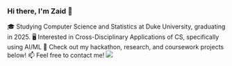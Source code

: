 ### Hi there, I'm Zaid 👋 ###
  🎓 Studying Computer Science and Statistics at Duke University, graduating in 2025.
  🖥 Interested in Cross-Disciplinary Applications of CS, specifically using AI/ML
  📌 Check out my hackathon, research, and coursework projects below!
  📫 Feel free to contact me!
  <a href="https://www.linkedin.com/in/zaid-muqsit-32b196213/" target="_blank"><img src="https://img.shields.io/badge/LinkedIn-Zaid_Muqsit-blue"></a>

  

<!--
**Za43/Za43** is a ✨ _special_ ✨ repository because its `README.md` (this file) appears on your GitHub profile.

Here are some ideas to get you started:

- 🔭 I’m currently working on ...
- 🌱 I’m currently learning ...
- 👯 I’m looking to collaborate on ...
- 🤔 I’m looking for help with ...
- 💬 Ask me about ...
- 📫 How to reach me: ...
- 😄 Pronouns: ...
- ⚡ Fun fact: ...
-->
